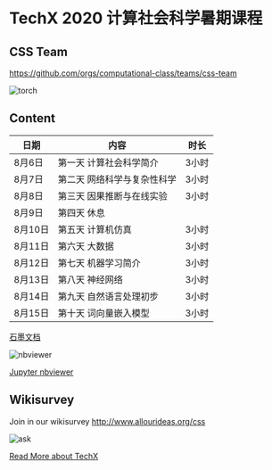 # TechX 2020 计算社会科学暑期课程


## CSS Team

https://github.com/orgs/computational-class/teams/css-team



![torch](/assets/torch.gif)

## Content


| 日期     | 内容                                    | 时长   |
| -------- | --------------------------------------- | ------ |
| 8月6日  | 第一天 计算社会科学简介   | 3小时  |
| 8月7日  | 第二天 网络科学与复杂性科学 | 3小时  |
| 8月8日  | 第三天 因果推断与在线实验 | 3小时  |
| 8月9日  | 第四天 休息 |   |
| 8月10日 | 第五天 计算机仿真       | 3小时  |
| 8月11日 | 第六天 大数据        | 3小时  |
| 8月12日 | 第七天 机器学习简介   | 3小时  |
| 8月13日 | 第八天 神经网络    | 3小时 |
| 8月14日 | 第九天 自然语言处理初步     | 3小时 |
| 8月15日 | 第十天 词向量嵌入模型   | 3小时 |

<!-- #region -->
[石墨文档](https://shimo.im/docs/98CYHd9wH8gGGVVJ)

![nbviewer](/assets/nav_logo.svg)

[Jupyter nbviewer](https://nbviewer.jupyter.org/github/computational-class/css/tree/master/notebook/)


## Wikisurvey

Join in our wikisurvey http://www.allourideas.org/css

![ask](/assets/time.png)

[Read More about TechX](https://mp.weixin.qq.com/s/vI2A2Br9qRZYGjkgkng0GA)
<!-- #endregion -->

